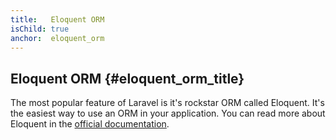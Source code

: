 ```yaml
---
title:   Eloquent ORM
isChild: true
anchor:  eloquent_orm
---
```


## Eloquent ORM {#eloquent_orm_title}

The most popular feature of Laravel is it's rockstar ORM called Eloquent. It's the easiest way to use an ORM in your application. You can read more about Eloquent in the [official documentation][eloquent-url].

[eloquent-url]:http://laravel.com/docs/5.3/eloquent
